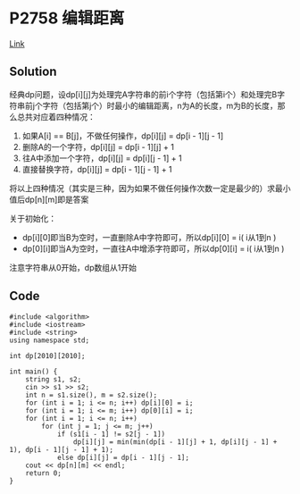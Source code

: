 # P2758 编辑距离

[Link](https://www.luogu.com.cn/problem/P2758)

## Solution

经典dp问题，设dp[i][j]为处理完A字符串的前i个字符（包括第i个）和处理完B字符串前j个字符（包括第j个）时最小的编辑距离，n为A的长度，m为B的长度，那么总共对应着四种情况：

1. 如果A[i] == B[j]，不做任何操作，dp[i][j] = dp[i - 1][j - 1]
2. 删除A的一个字符，dp[i][j] = dp[i - 1][j] + 1
3. 往A中添加一个字符，dp[i][j] = dp[i][j - 1] + 1
4. 直接替换字符，dp[i][j] = dp[i - 1][j - 1] + 1

将以上四种情况（其实是三种，因为如果不做任何操作次数一定是最少的）求最小值后dp[n][m]即是答案

关于初始化：

- dp[i][0]即当B为空时，一直删除A中字符即可，所以dp[i][0] = i( i从1到n )
- dp[0][i]即当A为空时，一直往A中增添字符即可，所以dp[0][i] = i( i从1到n )

注意字符串从0开始，dp数组从1开始

## Code

    #include <algorithm>
    #include <iostream>
    #include <string>
    using namespace std;

    int dp[2010][2010];

    int main() {
        string s1, s2;
        cin >> s1 >> s2;
        int n = s1.size(), m = s2.size();
        for (int i = 1; i <= n; i++) dp[i][0] = i;
        for (int i = 1; i <= m; i++) dp[0][i] = i;
        for (int i = 1; i <= n; i++)
            for (int j = 1; j <= m; j++)
                if (s1[i - 1] != s2[j - 1])
                    dp[i][j] = min(min(dp[i - 1][j] + 1, dp[i][j - 1] + 1), dp[i - 1][j - 1] + 1);
                else dp[i][j] = dp[i - 1][j - 1];
        cout << dp[n][m] << endl;
        return 0;
    }
